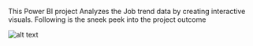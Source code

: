 This Power BI project Analyzes the Job trend data by creating interactive visuals.
Following is the sneek peek into the project outcome

![alt text]()

